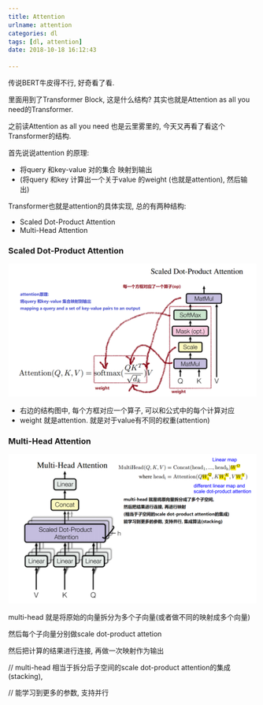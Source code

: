 ```yaml
---
title: Attention
urlname: attention
categories: dl
tags: [dl, attention]
date: 2018-10-18 16:12:43

---
```


传说BERT牛皮得不行, 好奇看了看.

里面用到了Transformer Block, 这是什么结构? 其实也就是Attention as all you need的Transformer.

之前读Attention as all you need 也是云里雾里的, 今天又再看了看这个Transformer的结构.



首先说说attention 的原理:

- 将query 和key-value 对的集合 映射到输出
- (将query 和key 计算出一个关于value 的weight (也就是attention), 然后输出)



Transformer也就是attention的具体实现, 总的有两种结构:

- Scaled Dot-Product Attention
- Multi-Head Attention



### Scaled Dot-Product Attention

![1539851331878](assets/attention/1539851331878.png)

- 右边的结构图中, 每个方框对应一个算子, 可以和公式中的每个计算对应
- weight 就是attention. 就是对于value有不同的权重(attention)



### Multi-Head Attention

![1539851785802](assets/attention/1539851785802.png)

multi-head 就是将原始的向量拆分为多个子向量(或者做不同的映射成多个向量)

然后每个子向量分别做scale dot-product attetion

然后把计算的结果进行连接, 再做一次映射作为输出

// multi-head 相当于拆分后子空间的scale dot-product attention的集成(stacking), 

// 能学习到更多的参数, 支持并行